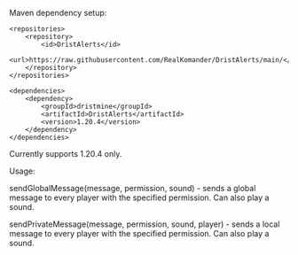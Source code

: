 Maven dependency setup:

```
<repositories>
    <repository>
        <id>DristAlerts</id>
        <url>https://raw.githubusercontent.com/RealKomander/DristAlerts/main/</url>
    </repository>
</repositories>
```
```
<dependencies>
    <dependency>
        <groupId>dristmine</groupId>
        <artifactId>DristAlerts</artifactId>
        <version>1.20.4</version>
    </dependency>
</dependencies>
```
Currently supports 1.20.4 only.

Usage:

sendGlobalMessage(message, permission, sound) - sends a global message to every player with the specified permission. Can also play a sound.

sendPrivateMessage(message, permission, sound, player) - sends a local message to every player with the specified permission. Can also play a sound.
